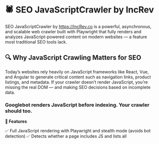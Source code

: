 <h1>🕷️ SEO JavaScriptCrawler by IncRev</h1>

SEO JavaScriptCrawler by https://IncRev.co is a powerful, asynchronous, and scalable web crawler built with Playwright that fully renders and analyzes JavaScript-powered content on modern websites — a feature most traditional SEO tools lack.

<h2>🔍 Why JavaScript Crawling Matters for SEO</h2>

Today’s websites rely heavily on JavaScript frameworks like React, Vue, and Angular to generate critical content such as navigation links, product listings, and metadata. If your crawler doesn’t render JavaScript, you’re missing the real DOM — and making SEO decisions based on incomplete data.

<h3>Googlebot renders JavaScript before indexing. Your crawler should too.</h3>

**🚀 Features**

✅ Full JavaScript rendering with Playwright and stealth mode (avoids bot detection)
✅ Detects whether a page includes JS and lists all <script> sources (inline & external)
✅ Analyzes internal and external links (including dynamically inserted links)
✅ Image auditing: counts images and flags missing alt tags
✅ Detects lazy-loaded images without src (broken or unhydrated images)
✅ Flags pages that require SSR or preload to display critical content
✅ Extracts JS-rendered menus and dynamic navigation
✅ Monitors DOM for client-side injections (menus, dropdowns, content)
✅ Parses and respects robots.txt for ethical crawling
✅ Asynchronous architecture with multiple parallel workers for speed
✅ Persistent SQLite database with resumable crawling
✅ Exports to Excel (.xlsx) for advanced SEO reporting and visualization

<h2>🧠 What Makes IncRev’s JavaScript Crawler Unique?</h2>

IncRev’s SEO JavaScriptCrawler gives you deep visibility into what search engines really see when crawling your site — not just raw HTML, but fully rendered content.

**With this tool, you can:**

Detect JS-dependent content and identify where preload or SSR is needed
Find broken lazy-loaded images that never get hydrated
Audit the difference between static and dynamic SEO structure
Flag missing image alt attributes, non-crawlable menus, and injected links
Analyze large-scale websites with resume capability and persistence
⚙️ Installation

pip install -r requirements.txt
playwright install

**▶️ How to Use**

python crawler.py
You’ll be prompted to enter:

A start URL (e.g. https://example.com)
The maximum number of pages to crawl
After the crawl, your results are exported to:

example.com_crawl_results.xlsx

**📊 Excel Output Includes**

URL	Has JavaScript	JavaScript Sources	Internal Links	External Links	Image Count	Images Missing Alt	Lazy Broken Images	Nav Elements	JS-Specific Images	Needs SSR
Perfect for auditing with Excel, Google Sheets, Power BI, or Data Studio.

<h2>🧪 New Features in IncRev SEO JavaScript Crawler (Update 2025-06-15)</h2>

**✅ JavaScript-rendered Elements**
Crawls and discovers JS-rendered links, menus, and images
Executes client-side JavaScript to fully build the DOM
Captures dynamically injected elements such as:
Lazy-loaded images
SPA navigation components
JavaScript-created links in widgets or menus

**⚠️ Lazy Load Image Warnings**
Flags images using data-src or data-lazy without valid src
Identifies images that fail to load due to broken lazy-load logic
Logged as "Lazy Broken Images" in the report

**🔎 SSR / Preload Recommendation**
Flags pages where critical content (e.g. H1, .main-content) is missing unless JavaScript is rendered
Marks such pages with "Needs SSR" in the report

**🧪 Sample JSON Output (from internal structure)**

"DOMInfo": {
  "jsRenderedLinks": [
    "https://www.example.com/features",
    "https://www.example.com/contact"
  ],
  "jsRenderedImages": [
    "/img/hero-dynamic.jpg",
    "/img/avatar-lazy.png"
  ],
  "jsRenderedMenus": [
    {
       "id": "mainNav",
       "items": ["/home", "/about", "/blog"]
    }
  ]
}
<h2>🔐 Ethical Use of the JavaScript Crawler</h2>

SEO JavaScriptCrawler by IncRev strictly follows robots.txt directives and is designed for ethical SEO auditing. You are responsible for ensuring your usage complies with legal and website terms.

**🧭 Coming Soon**

Structured data (schema.org) extraction
Core Web Vitals auditing (via Lighthouse)
DOM diff between raw HTML and rendered DOM
Google Search Console & Ahrefs integration

<h3>💬 About IncRev</h3>

IncRev (Incredible Revenue AB) is a global SEO agency operating in 40+ countries, specializing in:

International link building
AI-powered SEO automation
JavaScript SEO diagnostics
Technical SEO audits at scale
We help SEO and marketing teams uncover hidden revenue opportunities — often buried deep inside JavaScript-driven websites.

<h3>🔑 SEO Keywords</h3>

SEO crawler, JavaScript SEO audit, IncRev SEO tool, technical SEO crawler,
SEO JavaScript rendering, Playwright SEO tool, scalable SEO crawler,
lazy load SEO audit, SSR SEO, JavaScript crawler, IncRev, SEO automation

